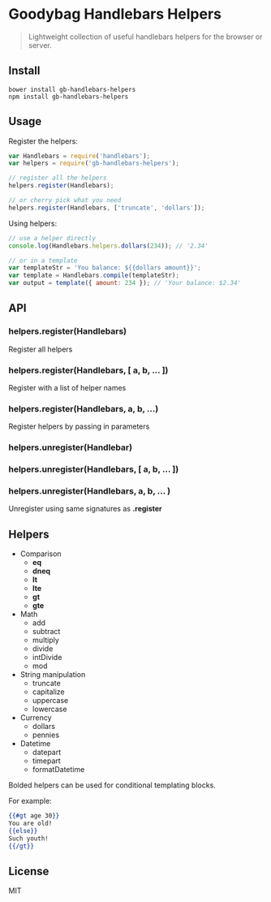 # Goodybag Handlebars Helpers
> Lightweight collection of useful handlebars helpers
> for the browser or server.

## Install

```shell
bower install gb-handlebars-helpers
npm install gb-handlebars-helpers
```

## Usage

Register the helpers:

```js
var Handlebars = require('handlebars');
var helpers = require('gb-handlebars-helpers');

// register all the helpers
helpers.register(Handlebars);

// or cherry pick what you need
helpers.register(Handlebars, ['truncate', 'dollars']);
```

Using helpers:

```js
// use a helper directly
console.log(Handlebars.helpers.dollars(234)); // '2.34'

// or in a template
var templateStr = 'You balance: ${{dollars amount}}';
var template = Handlebars.compile(templateStr);
var output = template({ amount: 234 }); // 'Your balance: $2.34'
```

## API

### helpers.register(Handlebars)

Register all helpers

### helpers.register(Handlebars, [ a, b, ... ])

Register with a list of helper names

### helpers.register(Handlebars, a, b, ...)

Register helpers by passing in parameters

### helpers.unregister(Handlebar)
### helpers.unregister(Handlebars, [ a, b, ... ])
### helpers.unregister(Handlebars, a, b, ... )

Unregister using same signatures as **.register**

## Helpers

* Comparison
  * **eq**
  * **dneq**
  * **lt**
  * **lte**
  * **gt**
  * **gte**
* Math
  * add
  * subtract
  * multiply
  * divide
  * intDivide
  * mod
* String manipulation
  * truncate
  * capitalize
  * uppercase
  * lowercase
* Currency
  * dollars
  * pennies
* Datetime
  * datepart
  * timepart
  * formatDatetime

Bolded helpers can be used for conditional
templating blocks.

For example:

```handlebars
{{#gt age 30}}
You are old!
{{else}}
Such youth!
{{/gt}}
```

## License

MIT

